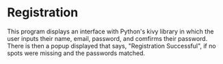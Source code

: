 # Registration
This program displays an interface with Python's kivy library in which the user inputs their name, email, password, and comfirms their password. There is then a popup displayed that says, "Registration Successful", if no spots were missing and the passwords matched.

